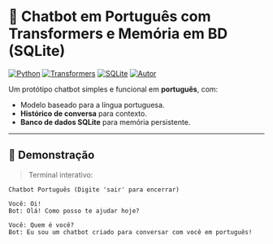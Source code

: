 # 🤖 Chatbot em Português com Transformers e Memória em BD (SQLite)

[![Python](https://img.shields.io/badge/Python-3.10%2B-blue?logo=python&logoColor=white)](https://www.python.org/)
[![Transformers](https://img.shields.io/badge/Transformers-HuggingFace-yellow?logo=huggingface&logoColor=white)](https://huggingface.co/)
[![SQLite](https://img.shields.io/badge/SQLite-3.0+-003B57?logo=sqlite&logoColor=white)](https://www.sqlite.org/)
[![Autor](https://img.shields.io/badge/Autor-Arthur%20Teles-lightblue)](https://github.com/Arhturtelees)

Um protótipo chatbot simples e funcional em **português**, com:
- Modelo baseado para a língua portuguesa.
- **Histórico de conversa** para contexto.
- **Banco de dados SQLite** para memória persistente.

---

## 🚀 Demonstração

> Terminal interativo:

```
Chatbot Português (Digite 'sair' para encerrar)

Você: Oi!
Bot: Olá! Como posso te ajudar hoje?

Você: Quem é você?
Bot: Eu sou um chatbot criado para conversar com você em português!

